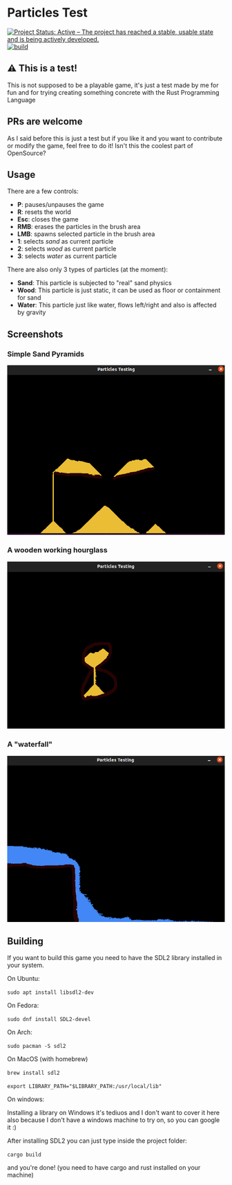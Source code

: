 # Particles Test 
[![Project Status: Active – The project has reached a stable, usable state and is being actively developed.](https://www.repostatus.org/badges/latest/active.svg)](https://www.repostatus.org/#active) [![build](https://github.com/LolzDEV/particles_test/actions/workflows/rust.yml/badge.svg)](https://github.com/LolzDEV/particles_test/actions/workflows/rust.yml)

## :warning: This is a test!
This is not supposed to be a playable game, it's just a test made by me for fun and for trying creating something concrete with the Rust Programming Language

## PRs are welcome
As I said before this is just a test but if you like it and you want to contribute or modify the game, feel free to do it! Isn't this the coolest part of OpenSource?

## Usage

There are a few controls:

- **P**: pauses/unpauses the game
- **R**: resets the world
- **Esc**: closes the game
- **RMB**: erases the particles in the brush area
- **LMB**: spawns selected particle in the brush area
- **1**: selects *sand* as current particle 
- **2**: selects *wood* as current particle 
- **3**: selects *water* as current particle

There are also only 3 types of particles (at the moment):
- **Sand**: This particle is subjected to "real" sand physics
- **Wood**: This particle is just static, it can be used as floor or containment for sand
- **Water**: This particle just like water, flows left/right and also is affected by gravity

## Screenshots
### Simple Sand Pyramids
![screenshot](./assets/screenshot.png)
### A wooden working hourglass
![screenshot2](./assets/screenshot2.png)
### A "waterfall"
![screenshot3](./assets/screenshot3.png)

## Building
If you want to build this game you need to have the SDL2 library installed in your system.

On Ubuntu:

```sudo apt install libsdl2-dev```

On Fedora:

```sudo dnf install SDL2-devel```

On Arch:

```sudo pacman -S sdl2```

On MacOS (with homebrew)

```brew install sdl2```

```export LIBRARY_PATH="$LIBRARY_PATH:/usr/local/lib"```

On windows:

Installing a library on Windows it's tediuos and I don't want to cover it here also because I don't have a windows machine to try on, so you can google it :)

After installing SDL2 you can just type inside the project folder:

```cargo build```

and you're done! (you need to have cargo and rust installed on your machine)
